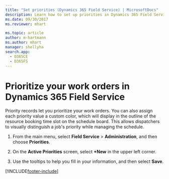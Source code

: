 ```yaml
---
title: "Set priorities (Dynamics 365 Field Service) | MicrosoftDocs"
description: Learn how to set up priorities in Dynamics 365 Field Service
ms.date: 09/30/2017
ms.reviewer: mhart

ms.topic: article
author: m-hartmann
ms.author: mhart
manager: shellyha
search.app: 
  - D365CE
  - D365FS
---
```


# Prioritize your work orders in Dynamics 365 Field Service

Priority records let you prioritize your work orders. You can also assign each priority value a custom color, which will display in the outline of the resource booking time slot on the schedule board. This allows dispatchers to visually distinguish a job's priority while managing the schedule.  
  
1.  From the main menu, select **Field Service** > **Administration**, and then choose **Priorities**.  
  
2.  On the **Active Priorities** screen, select **+New** in the upper left corner.  
  
3.  Use the tooltips to help you fill in your information, and then select **Save**.  
  
[!INCLUDE[footer-include](../includes/footer-banner.md)]
